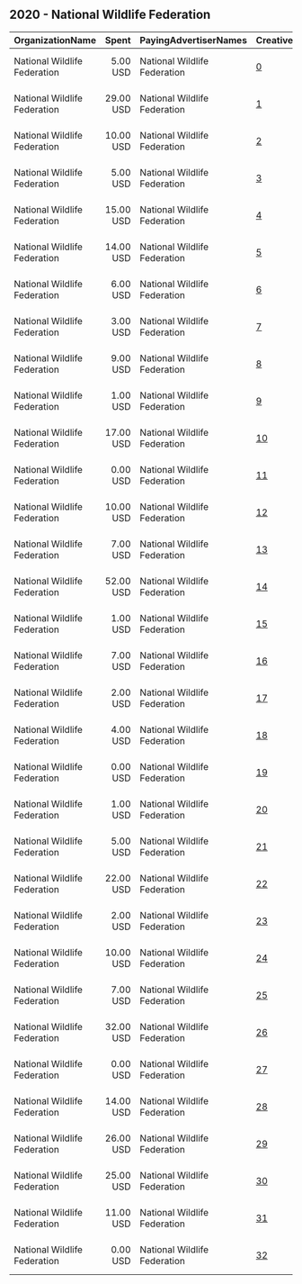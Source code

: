 ## 2020 - National Wildlife Federation 
|OrganizationName|Spent|PayingAdvertiserNames|CreativeUrls|Impressions|Genders|AgeBrackets|CountryCodes|BillingAddresses|CandidateBallotInformation|
|:---|---:|:---|:---|---:|:---|:---|:---|:---|:---|
|National Wildlife Federation|5.00 USD|National Wildlife Federation|[0](https://www.snap.com/political-ads/asset/3757a3497c2bab5d51b47c22f1fea50a08fe4423c040254ae6a23546db33e224?mediaType=mp4)|4,508|||united states|"11100 Wildlife Center Dr,Reston,20190,US"||
|National Wildlife Federation|29.00 USD|National Wildlife Federation|[1](https://www.snap.com/political-ads/asset/e0d16ada57a97fa4a846ea76f5b0618d88ec46a1839a14fab3394cf6bb0ea0d4?mediaType=mp4)|15,419||25-45|united states|"11100 Wildlife Center Dr,Reston,20190,US"||
|National Wildlife Federation|10.00 USD|National Wildlife Federation|[2](https://www.snap.com/political-ads/asset/35b45dbee040f1d1f006d925633cf021cf99f900c92eff5d492bd4be99684a1c?mediaType=mp4)|8,741|||united states|"11100 Wildlife Center Dr,Reston,20190,US"||
|National Wildlife Federation|5.00 USD|National Wildlife Federation|[3](https://www.snap.com/political-ads/asset/3757a3497c2bab5d51b47c22f1fea50a08fe4423c040254ae6a23546db33e224?mediaType=mp4)|1,657|FEMALE|25-45|united states|"11100 Wildlife Center Dr,Reston,20190,US"||
|National Wildlife Federation|15.00 USD|National Wildlife Federation|[4](https://www.snap.com/political-ads/asset/e0d16ada57a97fa4a846ea76f5b0618d88ec46a1839a14fab3394cf6bb0ea0d4?mediaType=mp4)|7,751||18+|united states|"11100 Wildlife Center Dr,Reston,20190,US"||
|National Wildlife Federation|14.00 USD|National Wildlife Federation|[5](https://www.snap.com/political-ads/asset/e0d16ada57a97fa4a846ea76f5b0618d88ec46a1839a14fab3394cf6bb0ea0d4?mediaType=mp4)|4,174|FEMALE|25-45|united states|"11100 Wildlife Center Dr,Reston,20190,US"||
|National Wildlife Federation|6.00 USD|National Wildlife Federation|[6](https://www.snap.com/political-ads/asset/3757a3497c2bab5d51b47c22f1fea50a08fe4423c040254ae6a23546db33e224?mediaType=mp4)|4,007||18+|united states|"11100 Wildlife Center Dr,Reston,20190,US"||
|National Wildlife Federation|3.00 USD|National Wildlife Federation|[7](https://www.snap.com/political-ads/asset/35b45dbee040f1d1f006d925633cf021cf99f900c92eff5d492bd4be99684a1c?mediaType=mp4)|1,532|FEMALE|25-45|united states|"11100 Wildlife Center Dr,Reston,20190,US"||
|National Wildlife Federation|9.00 USD|National Wildlife Federation|[8](https://www.snap.com/political-ads/asset/e0d16ada57a97fa4a846ea76f5b0618d88ec46a1839a14fab3394cf6bb0ea0d4?mediaType=mp4)|7,124||25-45|united states|"11100 Wildlife Center Dr,Reston,20190,US"||
|National Wildlife Federation|1.00 USD|National Wildlife Federation|[9](https://www.snap.com/political-ads/asset/3757a3497c2bab5d51b47c22f1fea50a08fe4423c040254ae6a23546db33e224?mediaType=mp4)|872|FEMALE|25-45|united states|"11100 Wildlife Center Dr,Reston,20190,US"||
|National Wildlife Federation|17.00 USD|National Wildlife Federation|[10](https://www.snap.com/political-ads/asset/3757a3497c2bab5d51b47c22f1fea50a08fe4423c040254ae6a23546db33e224?mediaType=mp4)|8,509||25-45|united states|"11100 Wildlife Center Dr,Reston,20190,US"||
|National Wildlife Federation|0.00 USD|National Wildlife Federation|[11](https://www.snap.com/political-ads/asset/e0d16ada57a97fa4a846ea76f5b0618d88ec46a1839a14fab3394cf6bb0ea0d4?mediaType=mp4)|198|FEMALE|25-45|united states|"11100 Wildlife Center Dr,Reston,20190,US"||
|National Wildlife Federation|10.00 USD|National Wildlife Federation|[12](https://www.snap.com/political-ads/asset/35b45dbee040f1d1f006d925633cf021cf99f900c92eff5d492bd4be99684a1c?mediaType=mp4)|2,242||18+|united states|"11100 Wildlife Center Dr,Reston,20190,US"||
|National Wildlife Federation|7.00 USD|National Wildlife Federation|[13](https://www.snap.com/political-ads/asset/3757a3497c2bab5d51b47c22f1fea50a08fe4423c040254ae6a23546db33e224?mediaType=mp4)|1,556||18+|united states|"11100 Wildlife Center Dr,Reston,20190,US"||
|National Wildlife Federation|52.00 USD|National Wildlife Federation|[14](https://www.snap.com/political-ads/asset/4d7caef9212bebd4ee71ee6253dcaa50bf5967448a4e018304dbfa3d4e53728c?mediaType=png)|23,270||25-45|united states|"11100 Wildlife Center Dr,Reston,20190,US"||
|National Wildlife Federation|1.00 USD|National Wildlife Federation|[15](https://www.snap.com/political-ads/asset/35b45dbee040f1d1f006d925633cf021cf99f900c92eff5d492bd4be99684a1c?mediaType=mp4)|606||18+|united states|"11100 Wildlife Center Dr,Reston,20190,US"||
|National Wildlife Federation|7.00 USD|National Wildlife Federation|[16](https://www.snap.com/political-ads/asset/e0d16ada57a97fa4a846ea76f5b0618d88ec46a1839a14fab3394cf6bb0ea0d4?mediaType=mp4)|2,091||18+|united states|"11100 Wildlife Center Dr,Reston,20190,US"||
|National Wildlife Federation|2.00 USD|National Wildlife Federation|[17](https://www.snap.com/political-ads/asset/e0d16ada57a97fa4a846ea76f5b0618d88ec46a1839a14fab3394cf6bb0ea0d4?mediaType=mp4)|1,460||18+|united states|"11100 Wildlife Center Dr,Reston,20190,US"||
|National Wildlife Federation|4.00 USD|National Wildlife Federation|[18](https://www.snap.com/political-ads/asset/e0d16ada57a97fa4a846ea76f5b0618d88ec46a1839a14fab3394cf6bb0ea0d4?mediaType=mp4)|3,489|||united states|"11100 Wildlife Center Dr,Reston,20190,US"||
|National Wildlife Federation|0.00 USD|National Wildlife Federation|[19](https://www.snap.com/political-ads/asset/35b45dbee040f1d1f006d925633cf021cf99f900c92eff5d492bd4be99684a1c?mediaType=mp4)|188|FEMALE|25-45|united states|"11100 Wildlife Center Dr,Reston,20190,US"||
|National Wildlife Federation|1.00 USD|National Wildlife Federation|[20](https://www.snap.com/political-ads/asset/35b45dbee040f1d1f006d925633cf021cf99f900c92eff5d492bd4be99684a1c?mediaType=mp4)|458|FEMALE|25-45|united states|"11100 Wildlife Center Dr,Reston,20190,US"||
|National Wildlife Federation|5.00 USD|National Wildlife Federation|[21](https://www.snap.com/political-ads/asset/3757a3497c2bab5d51b47c22f1fea50a08fe4423c040254ae6a23546db33e224?mediaType=mp4)|1,839|FEMALE|25-45|united states|"11100 Wildlife Center Dr,Reston,20190,US"||
|National Wildlife Federation|22.00 USD|National Wildlife Federation|[22](https://www.snap.com/political-ads/asset/4d7caef9212bebd4ee71ee6253dcaa50bf5967448a4e018304dbfa3d4e53728c?mediaType=png)|13,919||25-45|united states|"11100 Wildlife Center Dr,Reston,20190,US"||
|National Wildlife Federation|2.00 USD|National Wildlife Federation|[23](https://www.snap.com/political-ads/asset/3757a3497c2bab5d51b47c22f1fea50a08fe4423c040254ae6a23546db33e224?mediaType=mp4)|667||18+|united states|"11100 Wildlife Center Dr,Reston,20190,US"||
|National Wildlife Federation|10.00 USD|National Wildlife Federation|[24](https://www.snap.com/political-ads/asset/e0d16ada57a97fa4a846ea76f5b0618d88ec46a1839a14fab3394cf6bb0ea0d4?mediaType=mp4)|3,284|FEMALE|25-45|united states|"11100 Wildlife Center Dr,Reston,20190,US"||
|National Wildlife Federation|7.00 USD|National Wildlife Federation|[25](https://www.snap.com/political-ads/asset/3757a3497c2bab5d51b47c22f1fea50a08fe4423c040254ae6a23546db33e224?mediaType=mp4)|3,935||25-45|united states|"11100 Wildlife Center Dr,Reston,20190,US"||
|National Wildlife Federation|32.00 USD|National Wildlife Federation|[26](https://www.snap.com/political-ads/asset/e0d16ada57a97fa4a846ea76f5b0618d88ec46a1839a14fab3394cf6bb0ea0d4?mediaType=mp4)|18,981||25-45|united states|"11100 Wildlife Center Dr,Reston,20190,US"||
|National Wildlife Federation|0.00 USD|National Wildlife Federation|[27](https://www.snap.com/political-ads/asset/3757a3497c2bab5d51b47c22f1fea50a08fe4423c040254ae6a23546db33e224?mediaType=mp4)|223|FEMALE|25-45|united states|"11100 Wildlife Center Dr,Reston,20190,US"||
|National Wildlife Federation|14.00 USD|National Wildlife Federation|[28](https://www.snap.com/political-ads/asset/35b45dbee040f1d1f006d925633cf021cf99f900c92eff5d492bd4be99684a1c?mediaType=mp4)|4,391|FEMALE|25-45|united states|"11100 Wildlife Center Dr,Reston,20190,US"||
|National Wildlife Federation|26.00 USD|National Wildlife Federation|[29](https://www.snap.com/political-ads/asset/3757a3497c2bab5d51b47c22f1fea50a08fe4423c040254ae6a23546db33e224?mediaType=mp4)|18,505||25-45|united states|"11100 Wildlife Center Dr,Reston,20190,US"||
|National Wildlife Federation|25.00 USD|National Wildlife Federation|[30](https://www.snap.com/political-ads/asset/4d7caef9212bebd4ee71ee6253dcaa50bf5967448a4e018304dbfa3d4e53728c?mediaType=png)|7,463||25-45|united states|"11100 Wildlife Center Dr,Reston,20190,US"||
|National Wildlife Federation|11.00 USD|National Wildlife Federation|[31](https://www.snap.com/political-ads/asset/35b45dbee040f1d1f006d925633cf021cf99f900c92eff5d492bd4be99684a1c?mediaType=mp4)|7,392||18+|united states|"11100 Wildlife Center Dr,Reston,20190,US"||
|National Wildlife Federation|0.00 USD|National Wildlife Federation|[32](https://www.snap.com/political-ads/asset/e0d16ada57a97fa4a846ea76f5b0618d88ec46a1839a14fab3394cf6bb0ea0d4?mediaType=mp4)|370|FEMALE|25-45|united states|"11100 Wildlife Center Dr,Reston,20190,US"||
